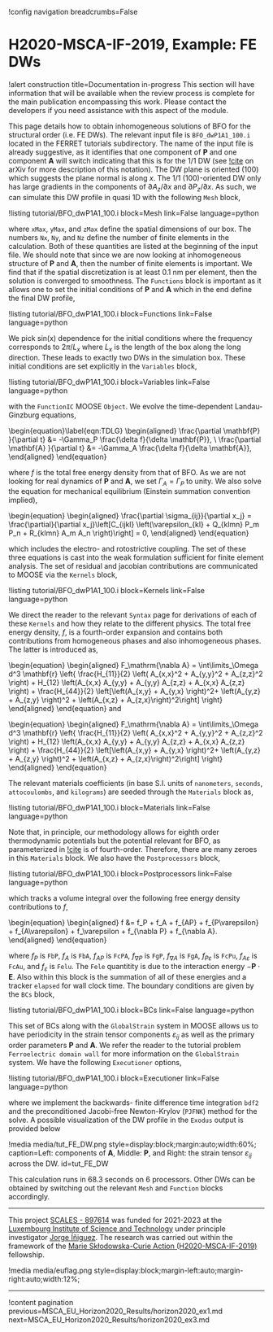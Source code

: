 !config navigation breadcrumbs=False

# H2020-MSCA-IF-2019, Example: FE DWs

!alert construction title=Documentation in-progress
This section will have information that will be available when the review process is complete for the main publication encompassing this work. Please contact the developers if you need assistance with this aspect of the module.

This page details how to obtain inhomogeneous solutions of BFO for the structural order (i.e. FE DWs). The relevant input file is `BFO_dwP1A1_100.i` located in the FERRET tutorials subdirectory. The name of the input file is already suggestive, as it identifies that one component of $\mathbf{P}$ and one component $\mathbf{A}$ will switch indicating that this is for the 1/1 DW (see [!cite](Mangeri2023) on arXiv for more description of this notation). The DW plane is oriented $(100)$ which suggests the plane normal is along $x$. The 1/1 $(100)$-oriented DW only has large gradients in the components of $\partial A_z / \partial x$ and $\partial P_z / \partial x$. As such, we can simulate this DW profile in quasi 1D with the following `Mesh` block,

!listing tutorial/BFO_dwP1A1_100.i
         block=Mesh
         link=False
         language=python

where `xMax`, `yMax`, and `zMax` define the spatial dimensions of our box. The numbers `Nx`, `Ny`, and `Nz` define the number of finite elements in the calculation. Both of these quantities are listed at the beginning of the input file. We should note that since we are now looking at inhomogeneous structure of $\mathbf{P}$ and $\mathbf{A}$, then the number of finite elements is important. We find that if the spatial discretization is at least $0.1$ nm per element, then the solution is converged to smoothness. The `Functions` block is important as it allows one to set the initial conditions of $\mathbf{P}$ and $\mathbf{A}$ which in the end define the final DW profile,

!listing tutorial/BFO_dwP1A1_100.i
         block=Functions
         link=False
         language=python

 We pick sin(x) dependence for the initial conditions where the frequency corresponds to $2\pi/L_x$ where $L_x$ is the length of the box along the long direction. These leads to exactly two DWs in the simulation box. These initial conditions are set explicitly in the `Variables` block,

 !listing tutorial/BFO_dwP1A1_100.i
          block=Variables
          link=False
          language=python

with the `FunctionIC` MOOSE `Object`. We evolve the time-dependent Landau-Ginzburg equations,

\begin{equation}\label{eqn:TDLG}
  \begin{aligned}
    \frac{\partial \mathbf{P} }{\partial t} &= -\Gamma_P \frac{\delta f}{\delta \mathbf{P}}, \\
    \frac{\partial \mathbf{A} }{\partial t} &= -\Gamma_A \frac{\delta f}{\delta \mathbf{A}},
  \end{aligned}
\end{equation}

where $f$ is the total free energy density from that of BFO. As we are not looking for real dynamics of $\mathbf{P}$ and $\mathbf{A}$, we set $\Gamma_A = \Gamma_P$ to unity. We also solve the equation for mechanical equilibrium (Einstein summation convention implied),

\begin{equation}
  \begin{aligned}
    \frac{\partial \sigma_{ij}}{\partial x_j} = \frac{\partial}{\partial x_j}\left[C_{ijkl} \left(\varepsilon_{kl} + Q_{klmn} P_m P_n + R_{klmn} A_m A_n \right)\right] = 0,
  \end{aligned}
\end{equation}

which includes the electro- and rotostrictive coupling. The set of these three equations is cast into the weak formulation sufficient for finite element analysis. The set of residual and jacobian contributions are communicated to MOOSE via the `Kernels` block,

!listing tutorial/BFO_dwP1A1_100.i
         block=Kernels
         link=False
         language=python

We direct the reader to the relevant `Syntax` page for derivations of each of these `Kernels` and how they relate to the different physics. The total free energy density, $f$, is a fourth-order expansion and contains both contributions from homogeneous phases and also inhomogeneous phases. The latter is introduced as,

\begin{equation}
  \begin{aligned}
  F_\mathrm{\nabla A} = \int\limits_\Omega d^3 \mathbf{r} \left\{ \frac{H_{11}}{2}   \left( A_{x,x}^2 + A_{y,y}^2 + A_{z,z}^2 \right) +  H_{12}  \left(A_{x,x} A_{y,y} + A_{y,y} A_{z,z} + A_{x,x} A_{z,z} \right) + \frac{H_{44}}{2} \left[\left(A_{x,y} + A_{y,x} \right)^2+ \left(A_{y,z} + A_{z,y} \right)^2 + \left(A_{x,z} + A_{z,x}\right)^2\right] \right\}
  \end{aligned}
\end{equation}
and

\begin{equation}
  \begin{aligned}
  F_\mathrm{\nabla A} = \int\limits_\Omega d^3 \mathbf{r} \left\{ \frac{H_{11}}{2}   \left( A_{x,x}^2 + A_{y,y}^2 + A_{z,z}^2 \right) +  H_{12}  \left(A_{x,x} A_{y,y} + A_{y,y} A_{z,z} + A_{x,x} A_{z,z} \right) + \frac{H_{44}}{2} \left[\left(A_{x,y} + A_{y,x} \right)^2+ \left(A_{y,z} + A_{z,y} \right)^2 + \left(A_{x,z} + A_{z,x}\right)^2\right] \right\}
  \end{aligned}
\end{equation}

The relevant materials coefficients (in base S.I. units of `nanometers`, `seconds`, `attocoulombs`, and `kilograms`) are seeded through the `Materials` block as,

!listing tutorial/BFO_dwP1A1_100.i
         block=Materials
         link=False
         language=python

Note that, in principle, our methodology allows for eighth order thermodynamic potentials but the potential relevant for BFO, as parameterized in [!cite](Fedorova2022) is of fourth-order. Therefore, there are many zeroes in this `Materials` block. We also have the `Postprocessors` block,

!listing tutorial/BFO_dwP1A1_100.i
         block=Postprocessors
         link=False
         language=python

which tracks a volume integral over the following free energy density contributions to $f$,

\begin{equation}
  \begin{aligned}
  f &= f_P + f_A + f_{AP} + f_{P\varepsilon} + f_{A\varepsilon} + f_\varepsilon + f_{\nabla P} + f_{\nabla A}.
  \end{aligned}
\end{equation}

where $f_P$ is `FbP`, $f_A$ is `FbA`, $f_{AP}$ is `FcPA`, $f_{\nabla P}$ is `FgP`, $f_{\nabla A}$ is `FgA`, $f_{P\varepsilon}$ is `FcPu`, $f_{A\varepsilon}$ is `FcAu`, and $f_\varepsilon$ is `Felu`. The `Fele` quantitity is due to the interaction energy $-\mathbf{P}\cdot\mathbf{E}$. Also within this block is the summation of all of these energies and a tracker `elapsed` for wall clock time. The boundary conditions are given by the `BCs` block,

!listing tutorial/BFO_dwP1A1_100.i
         block=BCs
         link=False
         language=python

This set of BCs along with the `GlobalStrain` system in MOOSE allows us to have periodicity in the strain tensor components $\varepsilon_{ij}$ as well as the primary order parameters $\mathbf{P}$ and $\mathbf{A}$. We refer the reader to the tutorial problem `Ferroelectric domain wall` for more information on the `GlobalStrain` system. We have the following `Executioner` options,

!listing tutorial/BFO_dwP1A1_100.i
         block=Executioner
         link=False
         language=python

where we implement the backwards- finite difference time integration `bdf2` and the preconditioned Jacobi-free Newton-Krylov (`PJFNK`) method for the solve. A possible visualization of the DW profile in the `Exodus` output is provided below

!media media/tut_FE_DW.png style=display:block;margin:auto;width:60%; caption=Left: components of $\mathbf{A}$, Middle: $\mathbf{P}$, and Right: the strain tensor $\varepsilon_{ij}$ across the DW. id=tut_FE_DW

This calculation runs in 68.3 seconds on 6 processors. Other DWs can be obtained by switching out the relevant `Mesh` and `Function` blocks accordingly.

-------------------------------------------------------------------------------------------------------------------------------------------------------------------------------------------------------

This project [SCALES - 897614](https://cordis.europa.eu/project/id/897614) was funded for 2021-2023 at the [Luxembourg Institute of Science and Technology](https://www.list.lu/) under principle investigator [Jorge Íñiguez](https://sites.google.com/site/jorgeiniguezresearch/). The research was carried out within the framework of the [Marie Skłodowska-Curie Action (H2020-MSCA-IF-2019)](https://ec.europa.eu/info/funding-tenders/opportunities/portal/screen/opportunities/topic-details/msca-if-2020) fellowship.

!media media/euflag.png style=display:block;margin-left:auto;margin-right:auto;width:12%;

-------------------------------------------------------------------------------------------------------------------------------------------------------------------------------------------------------

!content pagination previous=MSCA_EU_Horizon2020_Results/horizon2020_ex1.md next=MSCA_EU_Horizon2020_Results/horizon2020_ex3.md
